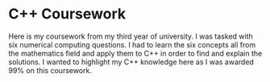 # C++ Coursework
Here is my coursework from my third year of university. I was tasked with six numerical computing questions. I had to learn the six concepts all from the mathematics field and 
apply them to C++ in order to find and explain the solutions. I wanted to highlight my C++ knowledge here as I was awarded 99% on this coursework.
